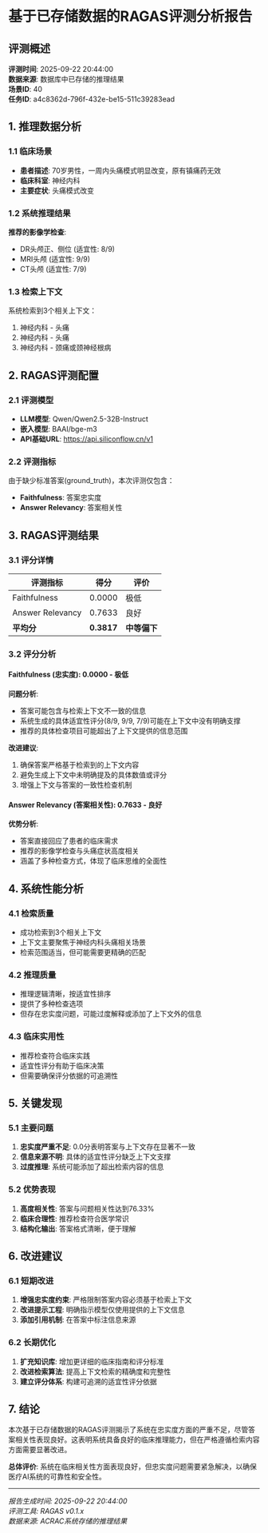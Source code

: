 # 基于已存储数据的RAGAS评测分析报告

## 评测概述

**评测时间**: 2025-09-22 20:44:00  
**数据来源**: 数据库中已存储的推理结果  
**场景ID**: 40  
**任务ID**: a4c8362d-796f-432e-be15-511c39283ead  

## 1. 推理数据分析

### 1.1 临床场景
- **患者描述**: 70岁男性，一周内头痛模式明显改变，原有镇痛药无效
- **临床科室**: 神经内科
- **主要症状**: 头痛模式改变

### 1.2 系统推理结果
**推荐的影像学检查**:
- DR头颅正、侧位 (适宜性: 8/9)
- MRI头颅 (适宜性: 9/9) 
- CT头颅 (适宜性: 7/9)

### 1.3 检索上下文
系统检索到3个相关上下文：
1. 神经内科 - 头痛
2. 神经内科 - 头痛  
3. 神经内科 - 颈痛或颈神经根病

## 2. RAGAS评测配置

### 2.1 评测模型
- **LLM模型**: Qwen/Qwen2.5-32B-Instruct
- **嵌入模型**: BAAI/bge-m3
- **API基础URL**: https://api.siliconflow.cn/v1

### 2.2 评测指标
由于缺少标准答案(ground_truth)，本次评测仅包含：
- **Faithfulness**: 答案忠实度
- **Answer Relevancy**: 答案相关性

## 3. RAGAS评测结果

### 3.1 评分详情
| 评测指标 | 得分 | 评价 |
|---------|------|------|
| Faithfulness | 0.0000 | 极低 |
| Answer Relevancy | 0.7633 | 良好 |
| **平均分** | **0.3817** | **中等偏下** |

### 3.2 评分分析

#### Faithfulness (忠实度): 0.0000 - 极低
**问题分析**:
- 答案可能包含与检索上下文不一致的信息
- 系统生成的具体适宜性评分(8/9, 9/9, 7/9)可能在上下文中没有明确支撑
- 推荐的具体检查项目可能超出了上下文提供的信息范围

**改进建议**:
1. 确保答案严格基于检索到的上下文内容
2. 避免生成上下文中未明确提及的具体数值或评分
3. 增强上下文与答案的一致性检查机制

#### Answer Relevancy (答案相关性): 0.7633 - 良好
**优势分析**:
- 答案直接回应了患者的临床需求
- 推荐的影像学检查与头痛症状高度相关
- 涵盖了多种检查方式，体现了临床思维的全面性

## 4. 系统性能分析

### 4.1 检索质量
- 成功检索到3个相关上下文
- 上下文主要聚焦于神经内科头痛相关场景
- 检索范围适当，但可能需要更精确的匹配

### 4.2 推理质量
- 推理逻辑清晰，按适宜性排序
- 提供了多种检查选项
- 但存在忠实度问题，可能过度解释或添加了上下文外的信息

### 4.3 临床实用性
- 推荐检查符合临床实践
- 适宜性评分有助于临床决策
- 但需要确保评分依据的可追溯性

## 5. 关键发现

### 5.1 主要问题
1. **忠实度严重不足**: 0.0分表明答案与上下文存在显著不一致
2. **信息来源不明**: 具体的适宜性评分缺乏上下文支撑
3. **过度推理**: 系统可能添加了超出检索内容的信息

### 5.2 优势表现
1. **高度相关性**: 答案与问题相关性达到76.33%
2. **临床合理性**: 推荐检查符合医学常识
3. **结构化输出**: 答案格式清晰，便于理解

## 6. 改进建议

### 6.1 短期改进
1. **增强忠实度约束**: 严格限制答案内容必须基于检索上下文
2. **改进提示工程**: 明确指示模型仅使用提供的上下文信息
3. **添加引用机制**: 在答案中标注信息来源

### 6.2 长期优化
1. **扩充知识库**: 增加更详细的临床指南和评分标准
2. **改进检索算法**: 提高上下文检索的精确度和完整性
3. **建立评分体系**: 构建可追溯的适宜性评分依据

## 7. 结论

本次基于已存储数据的RAGAS评测揭示了系统在忠实度方面的严重不足，尽管答案相关性表现良好。这表明系统具备良好的临床推理能力，但在严格遵循检索内容方面需要显著改进。

**总体评价**: 系统在临床相关性方面表现良好，但忠实度问题需要紧急解决，以确保医疗AI系统的可靠性和安全性。

---
*报告生成时间: 2025-09-22 20:44:00*  
*评测工具: RAGAS v0.1.x*  
*数据来源: ACRAC系统存储的推理结果*